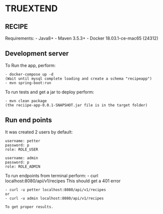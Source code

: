 # TRUEXTEND

## RECIPE

Requirements:
    - Java8+
    - Maven 3.5.3+
    - Docker 18.03.1-ce-mac65 (24312)

## Development server

To Run the app, perform:

    - docker-compose up -d 
    (Wait until mysql complete loading and create a schema "recipeapp")
    - mvn spring-boot:run
   
To run tests and  get a jar to deploy perform:

    - mvn clean package
    (the reciipe-app-0.0.1-SNAPSHOT.jar file is in the target folder)

## Run end points
It was created 2 users by default:  

    username: petter
    password: p
    role: ROLE_USER
    
    username: admin
    password: p
    role: ROLE_ADMIN
 
 To run endpoints from terminal perform:
    - curl localhost:8080/api/v1/recipes
    This should get a 401 error
    
    - curl -u petter localhost:8080/api/v1/recipes
    or
    - curl -u admin localhost:8080/api/v1/recipes
    
    To get proper results.
    